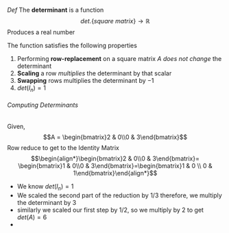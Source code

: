 *Def* The **determinant** is a function
$$det.\{square\ matrix\}\rightarrow \mathbb{R}$$
Produces a real number

The function satisfies the following properties
1. Performing **row-replacement** on a square matrix $A$ *does not change* the determinant
2. **Scaling** a row *multiplies* the determinant by that scalar
3. **Swapping** rows multiplies the determinant by $-1$ 
4. $det(I_n)=1$ 


###### Computing Determinants
Given,$$A = \begin{bmatrix}2 & 0\\0 & 3\end{bmatrix}$$
Row reduce to get to the Identity Matrix
$$\begin{align*}\begin{bmatrix}2 & 0\\0 & 3\end{bmatrix}= \begin{bmatrix}1 & 0\\0 & 3\end{bmatrix}=\begin{bmatrix}1 & 0 \\ 0 & 1\end{bmatrix}\end{align*}$$

- We know $det(I_{n}) = 1$ 
- We scaled the second part of the reduction by $1/3$ therefore, we multiply the determinant by $3$
- similarly we scaled our first step by $1/2$, so we multiply by $2$ to get $det(A) = 6$
- 